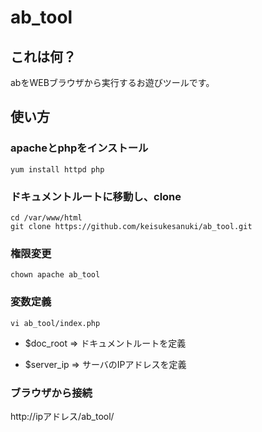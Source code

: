 # ab_tool

## これは何？

abをWEBブラウザから実行するお遊びツールです。

## 使い方

### apacheとphpをインストール

```
yum install httpd php

```

### ドキュメントルートに移動し、clone

```
cd /var/www/html
git clone https://github.com/keisukesanuki/ab_tool.git
```

### 権限変更

```
chown apache ab_tool
```
### 変数定義

```
vi ab_tool/index.php
```

* $doc_root  ⇒  ドキュメントルートを定義

* $server_ip  ⇒  サーバのIPアドレスを定義

### ブラウザから接続

http://ipアドレス/ab_tool/